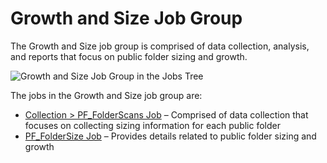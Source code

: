 # Growth and Size Job Group

The Growth and Size job group is comprised of data collection, analysis, and reports that focus on
public folder sizing and growth.

![Growth and Size Job Group in the Jobs Tree](/img/versioned_docs/accessanalyzer_11.6/accessanalyzer/admin/hostmanagement/jobstree.webp)

The jobs in the Growth and Size job group are:

- [Collection > PF_FolderScans Job](/docs/accessanalyzer/11.6/solutions/exchange/publicfolders/growthsize/pf_folderscans.md)
  – Comprised of data collection that focuses on collecting sizing information for each public
  folder
- [PF_FolderSize Job](/docs/accessanalyzer/11.6/solutions/exchange/publicfolders/growthsize/pf_foldersize.md)
  – Provides details related to public folder sizing and growth
